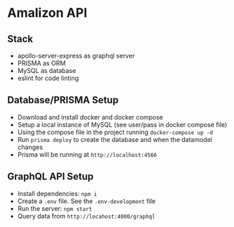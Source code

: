 # Amalizon API

## Stack
- apollo-server-express as graphql server
- PRISMA as ORM
- MySQL as database
- eslint for code linting

## Database/PRISMA Setup
- Download and install docker and docker compose
- Setup a local instance of MySQL (see user/pass in docker compose file)
- Using the compose file in the project running `docker-compose up -d`
- Run `prisma deploy` to create the database and when the datamodel changes
- Prisma will be running at `http://localhost:4566`

## GraphQL API Setup
- Install dependencies: `npm i`
- Create a `.env` file. See the `.env-development` file
- Run the server: `npm start`
- Query data from `http://locahost:4000/graphql`
